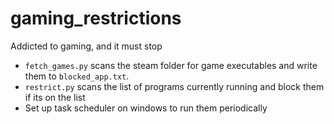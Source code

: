 # gaming_restrictions
Addicted to gaming, and it must stop

* `fetch_games.py` scans the steam folder for game executables and write them to `blocked_app.txt`.
* `restrict.py` scans the list of programs currently running and block them if its on the list
* Set up task scheduler on windows to run them periodically
